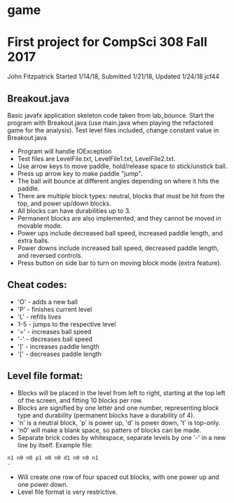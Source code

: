 game
====

# First project for CompSci 308 Fall 2017

John Fitzpatrick
Started 1/14/18, Submitted 1/21/18, Updated 1/24/18
jcf44

## Breakout.java
Basic javafx application skeleton code taken from lab_bounce.
Start the program with Breakout.java (use main.java when playing the refactored game for the analysis).
Test level files included, change constant value in Breakout.java
 * Program will handle IOException
 * Test files are LevelFile.txt, LevelFile1.txt, LevelFile2.txt.
 * Use arrow keys to move paddle, hold/release space to stick/unstick ball.
 * Press up arrow key to make paddle "jump".
 * The ball will bounce at different angles depending on where it hits the paddle.
 * There are multiple block types: neutral, blocks that must be hit from the top, and power up/down blocks.
 * All blocks can have durabilities up to 3.
 * Permanent blocks are also implemented, and they cannot be moved in movable mode.
 * Power ups include decreased ball speed, increased paddle length, and extra balls.
 * Power downs include increased ball speed, decreased paddle length, and reversed controls.
 * Press button on side bar to turn on moving block mode (extra feature).

## Cheat codes:
 * 'O' - adds a new ball
 * 'P' - finishes current level
 * 'L' - refills lives
 * 1-5 - jumps to the respective level
 * '=' - increases ball speed
 * '-' - decreases ball speed
 * ']' - increases paddle length
 * '[' - decreases paddle length

## Level file format:
 * Blocks will be placed in the level from left to right, starting at the top left of the screen, and fitting 10 blocks per row.
 * Blocks are signified by one letter and one number, representing block type and durability (permanent blocks have a durability of 4).
 * 'n' is a neutral block, 'p' is power up, 'd' is power down, 't' is top-only.
 * 'n0' will make a blank space, so patters of blocks can be made.
 * Separate brick codes by whitespace, separate levels by one '-' in a new line by itself.
Example file:
```
n1 n0 n0 p1 n0 n0 d1 n0 n0 n1
-
```
 * Will create one row of four spaced out blocks, with one power up and one power down.
 * Level file format is very restrictive.
